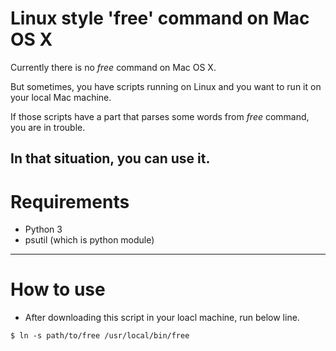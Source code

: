 # Linux style 'free' command on Mac OS X

Currently there is no *free* command on Mac OS X.

But sometimes, you have scripts running on Linux and you want to run it on your local Mac machine.

If those scripts have a part that parses some words from *free* command, you are in trouble.

In that situation, you can use it.
-----

# Requirements

* Python 3
* psutil (which is python module)

-----
# How to use
* After downloading this script in your loacl machine, run below line.

```
$ ln -s path/to/free /usr/local/bin/free
```